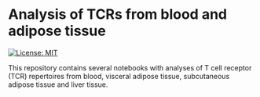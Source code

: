 # Analysis of TCRs from blood and adipose tissue

[![License: MIT](https://img.shields.io/badge/License-MIT-yellow.svg)](https://opensource.org/licenses/MIT)

This repository contains several notebooks with analyses of T cell receptor (TCR) repertoires from blood, visceral adipose tissue, subcutaneous adipose tissue and liver tissue.
